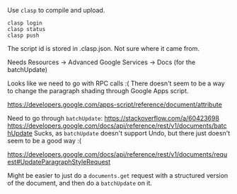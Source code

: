 Use `clasp` to compile and upload.

```
clasp login
clasp status
clasp push
```

The script id is stored in .clasp.json.
Not sure where it came from.

Needs Resources -> Advanced Google Services -> Docs (for the batchUpdate)


Looks like we need to go with RPC calls :(
There doesn't seem to be a way to change the paragraph shading through
  Google Apps script.

https://developers.google.com/apps-script/reference/document/attribute

Need to go through `batchUpdate`:
https://stackoverflow.com/a/60423698
https://developers.google.com/docs/api/reference/rest/v1/documents/batchUpdate
Sucks, as `batchUpdate` doesn't support Undo, but there just doesn't seem to be a good way :(

https://developers.google.com/docs/api/reference/rest/v1/documents/request#UpdateParagraphStyleRequest

Might be easier to just do a `documents.get` request with a structured version of the document, and then do a `batchUpdate` on it.

